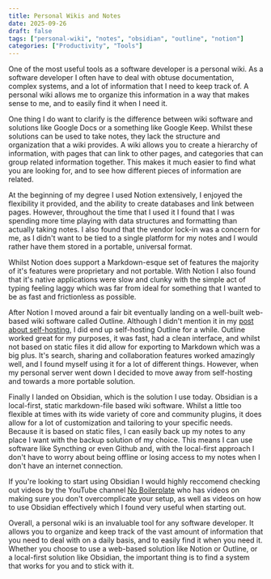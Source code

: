 ```yaml
---
title: Personal Wikis and Notes
date: 2025-09-26
draft: false
tags: ["personal-wiki", "notes", "obsidian", "outline", "notion"]
categories: ["Productivity", "Tools"]
---
```


One of the most useful tools as a software developer is a personal wiki. As a software developer I often have to deal with obtuse documentation, complex systems, and a lot of information that I need to keep track of. A personal wiki allows me to organize this information in a way that makes sense to me, and to easily find it when I need it.

One thing I do want to clarify is the difference between wiki software and solutions like Google Docs or a something like Google Keep. Whilst these solutions can be used to take notes, they lack the structure and organization that a wiki provides. A wiki allows you to create a hierarchy of information, with pages that can link to other pages, and categories that can group related information together. This makes it much easier to find what you are looking for, and to see how different pieces of information are related.

At the beginning of my degree I used Notion extensively, I enjoyed the flexibility it provided, and the ability to create databases and link between pages. However, throughout the time that I used it I found that I was spending more time playing with data structures and formatting than actually taking notes. I also found that the vendor lock-in was a concern for me, as I didn't want to be tied to a single platform for my notes and I would rather have them stored in a portable, universal format.

Whilst Notion does support a Markdown-esque set of features the majority of it's features were proprietary and not portable. With Notion I also found that it's native applications were slow and clunky with the simple act of typing feeling laggy which was far from ideal for something that I wanted to be as fast and frictionless as possible.

After Notion I moved around a fair bit eventually landing on a well-built web-based wiki software called Outline. Although I didn't mention it in my [post about self-hosting](/posts/self-hosting), I did end up self-hosting Outline for a while. Outline worked great for my purposes, it was fast, had a clean interface, and whilst not based on static files it did allow for exporting to Markdown which was a big plus. It's search, sharing and collaboration features worked amazingly well, and I found myself using it for a lot of different things. However, when my personal server went down I decided to move away from self-hosting and towards a more portable solution.

Finally I landed on Obsidian, which is the solution I use today. Obsidian is a local-first, static markdown-file based wiki software. Whilst a little too flexible at times with its wide variety of core and community plugins, it does allow for a lot of customization and tailoring to your specific needs. Because it is based on static files, I can easily back up my notes to any place I want with the backup solution of my choice. This means I can use software like Syncthing or even Github and, with the local-first approach I don't have to worry about being offline or losing access to my notes when I don't have an internet connection.

If you're looking to start using Obsidian I would highly reccomend checking out videos by the YouTube channel [No Boilerplate](https://www.youtube.com/@NoBoilerplate/videos) who has videos on making sure you don't overcomplicate your setup, as well as videos on how to use Obsidian effectively which I found very useful when starting out.

Overall, a personal wiki is an invaluable tool for any software developer. It allows you to organize and keep track of the vast amount of information that you need to deal with on a daily basis, and to easily find it when you need it. Whether you choose to use a web-based solution like Notion or Outline, or a local-first solution like Obsidian, the important thing is to find a system that works for you and to stick with it.